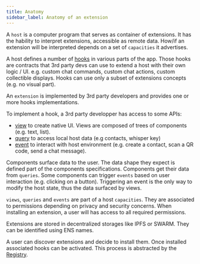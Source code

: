 ```yaml
---
title: Anatomy
sidebar_label: Anatomy of an extension
---
```


A `host` is a computer program that serves as container of extensions. It has the hability to interpret extensions, accessible as remote data. How/if an extension will be interpreted depends on a set of `capacities` it advertises.

A host defines a number of [hooks](Hook) in various parts of the app. Those hooks are contracts that 3rd party devs can use to extend a host with their own logic / UI.
e.g. custom chat commands, custom chat actions, custom collectible displays. Hooks can use only a subset of extensions concepts (e.g. no visual part).

An `extension` is implemented by 3rd party developers and provides one or more hooks implementations.

To implement a hook, a 3rd party developper has access to some APIs:

* [view](View) to create native UI. Views are composed of trees of components (e.g. text, list).
* [query](Query) to access local host data (e.g contacts, whisper key)
* [event](Event) to interact with host environment (e.g. create a contact, scan a QR code, send a chat message).

Components surface data to the user. The data shape they expect is defined part of the components specifications. Components get their data from `queries`.
Some components can trigger `events` based on user interaction (e.g. clicking on a button).
Triggering an event is the only way to modify the host state, thus the data surfaced by views.

`views`, `queries` and `events` are part of a host `capacities`. They are associated to permissions depending on privacy and security concerns.
When installing an extension, a user will has access to all required permissions.

Extensions are stored in decentralized storages like IPFS or SWARM. They can be identified using ENS names.

A user can discover extensions and decide to install them. Once installed associated hooks can be activated. This process is abstracted by the [Registry](Registry).
